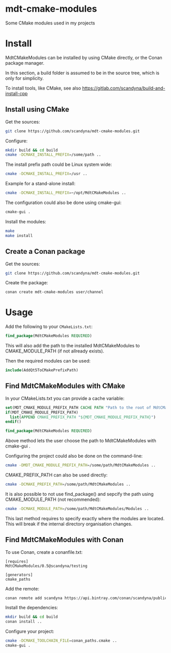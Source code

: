 # mdt-cmake-modules
Some CMake modules used in my projects

# Install

MdtCMakeModules can be installed by using CMake directly,
or the Conan package manager.

In this section, a build folder is assumed to be in the source tree,
which is only for simplicity.

To install tools, like CMake, see also https://gitlab.com/scandyna/build-and-install-cpp

## Install using CMake

Get the sources:
```bash
git clone https://github.com/scandyna/mdt-cmake-modules.git
```

Configure:
```bash
mkdir build && cd build
cmake -DCMAKE_INSTALL_PREFIX=/some/path ..
```

The install prefix path could be Linux system wide:
```bash
cmake -DCMAKE_INSTALL_PREFIX=/usr ..
```

Example for a stand-alone install:
```bash
cmake -DCMAKE_INSTALL_PREFIX=~/opt/MdtCMakeModules ..
```

The configuration could also be done using cmake-gui:
```bash
cmake-gui .
```

Install the modules:
```bash
make
make install
```

## Create a Conan package

Get the sources:
```bash
git clone https://github.com/scandyna/mdt-cmake-modules.git
```

Create the package:
```bash
conan create mdt-cmake-modules user/channel
```

# Usage

Add the following to your ``CMakeLists.txt``:
```cmake
find_package(MdtCMakeModules REQUIRED)
```

This will also add the path to the installed MdtCMakeModules
to CMAKE_MODULE_PATH (if not allready exists).

Then the required modules can be used:
```cmake
include(AddQt5ToCMakePrefixPath)
```

## Find MdtCMakeModules with CMake

In your CMakeLists.txt you can provide a cache variable:
```cmake
set(MDT_CMAKE_MODULE_PREFIX_PATH CACHE PATH "Path to the root of MdtCMakeModules. (For example: /opt/MdtCMakeModules).")
if(MDT_CMAKE_MODULE_PREFIX_PATH)
  list(APPEND CMAKE_PREFIX_PATH "${MDT_CMAKE_MODULE_PREFIX_PATH}")
endif()

find_package(MdtCMakeModules REQUIRED)
```

Above method lets the user choose the path to MdtCMakeModules with cmake-gui .

Configuring the project could also be done on the command-line:
```bash
cmake -DMDT_CMAKE_MODULE_PREFIX_PATH=/some/path/MdtCMakeModules ..
```

CMAKE_PREFIX_PATH can also be used directly:
```bash
cmake -DCMAKE_PREFIX_PATH=/some/path/MdtCMakeModules ..
```

It is also possible to not use find_package() and sepcify the path using CMAKE_MODULE_PATH (not recommended):
```bash
cmake -DCMAKE_MODULE_PATH=/some/path/MdtCMakeModules/Modules ..
```

This last method requires to specify exactly where the modules are located.
This will break if the internal directory organisation changes.


## Find MdtCMakeModules with Conan

To use Conan, create a conanfile.txt:
```conan
[requires]
MdtCMakeModules/0.5@scandyna/testing

[generators]
cmake_paths
```

Add the remote:
```bash
conan remote add scandyna https://api.bintray.com/conan/scandyna/public-conan
```

Install the dependencies:
```bash
mkdir build && cd build
conan install ..
```

Configure your project:
```bash
cmake -DCMAKE_TOOLCHAIN_FILE=conan_paths.cmake ..
cmake-gui .
```
